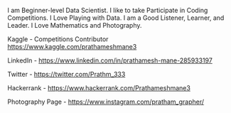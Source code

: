 I am Beginner-level Data Scientist.
I like to take Participate in Coding Competitions.
I Love Playing with Data. 
I am a Good Listener, Learner, and Leader.
I Love Mathematics and Photography.

Kaggle - Competitions Contributor 
https://www.kaggle.com/prathameshmane3

LinkedIn - https://www.linkedin.com/in/prathamesh-mane-285933197

Twitter - https://twitter.com/Prathm_333

Hackerrank - https://www.hackerrank.com/Prathameshmane3

Photography Page - https://www.instagram.com/pratham_grapher/

<!--- - 😇 Data Science Enthusias --->
<!---
Prathameshmane/Prathameshmane is a ✨ special ✨ repository because its `README.md` (this file) appears on your GitHub profile.
You can click the Preview link to take a look at your changes.
--->
